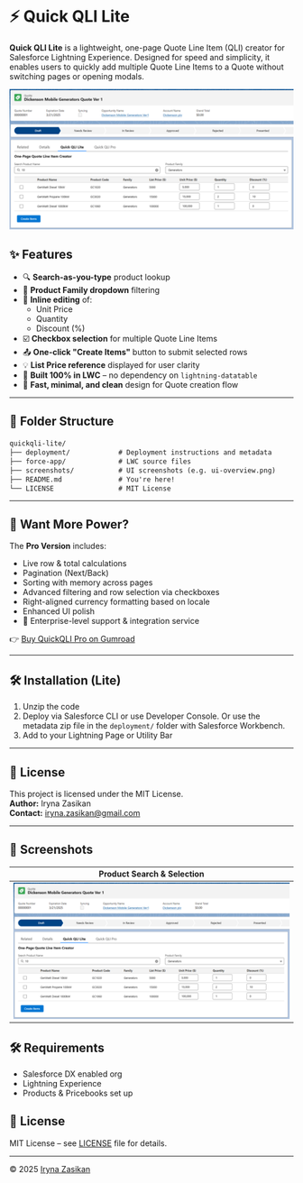 # ⚡ Quick QLI Lite

**Quick QLI Lite** is a lightweight, one-page Quote Line Item (QLI) creator for Salesforce Lightning Experience. Designed for speed and simplicity, it enables users to quickly add multiple Quote Line Items to a Quote without switching pages or opening modals.

![Quick QLI Lite UI](screenshots/ui-overview.png)

## ✨ Features

- 🔍 **Search-as-you-type** product lookup
- 📂 **Product Family dropdown** filtering
- 🧾 **Inline editing** of:
  - Unit Price
  - Quantity
  - Discount (%)
- ☑️ **Checkbox selection** for multiple Quote Line Items
- 📤 **One-click "Create Items"** button to submit selected rows
- 💡 **List Price reference** displayed for user clarity
- 🧩 **Built 100% in LWC** – no dependency on `lightning-datatable`
- 🚀 **Fast, minimal, and clean** design for Quote creation flow

---

## 📁 Folder Structure

```
quickqli-lite/
├── deployment/            # Deployment instructions and metadata
├── force-app/             # LWC source files
├── screenshots/           # UI screenshots (e.g. ui-overview.png)
├── README.md              # You're here!
└── LICENSE                # MIT License
```

---

## 🔐 Want More Power?

The **Pro Version** includes:
- Live row & total calculations
- Pagination (Next/Back)
- Sorting with memory across pages
- Advanced filtering and row selection via checkboxes
- Right-aligned currency formatting based on locale
- Enhanced UI polish
- 💼 Enterprise-level support & integration service

👉 [Buy QuickQLI Pro on Gumroad](https://sivanirina.gumroad.com/l/quickqli)

---

## 🛠 Installation (Lite)
1. Unzip the code
2. Deploy via Salesforce CLI or use Developer Console. Or use the metadata zip file in the `deployment/` folder with Salesforce Workbench.
3. Add to your Lightning Page or Utility Bar

---

## 📄 License
This project is licensed under the MIT License.  
**Author:** Iryna Zasikan  
**Contact:** iryna.zasikan@gmail.com

---

## 📸 Screenshots

| Product Search & Selection |
|----------------------------|
| ![Quick QLI Lite UI](screenshots/ui-overview.png) |

## 🛠️ Requirements

- Salesforce DX enabled org
- Lightning Experience
- Products & Pricebooks set up

## 🧾 License

MIT License – see [LICENSE](./LICENSE) file for details.

---

© 2025 [Iryna Zasikan](mailto:iryna.zasikan@gmail.com)
